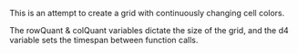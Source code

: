 This is an attempt to create a grid with continuously changing cell colors.

The rowQuant & colQuant variables dictate the size of the grid, and the d4 variable sets the timespan between function calls.
